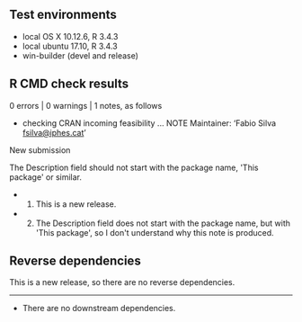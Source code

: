 ## Test environments
* local OS X 10.12.6, R 3.4.3
* local ubuntu 17.10, R 3.4.3
* win-builder (devel and release)

## R CMD check results

0 errors | 0 warnings | 1 notes, as follows

* checking CRAN incoming feasibility ... NOTE
Maintainer: ‘Fabio Silva <fsilva@iphes.cat>’

New submission

The Description field should not start with the package name,
  'This package' or similar.


* 1. This is a new release.

* 2. The Description field does not start with the package name, 
but with 'This package', so I don't understand why this note is produced.

## Reverse dependencies

This is a new release, so there are no reverse dependencies.

---

* There are no downstream dependencies.

